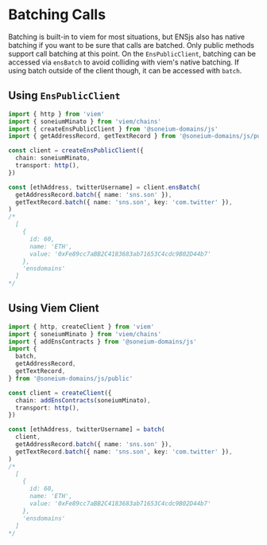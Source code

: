# Batching Calls

Batching is built-in to viem for most situations, but ENSjs also has native batching if you want to be sure that calls are batched.
Only public methods support call batching at this point. On the `EnsPublicClient`, batching can be accessed via `ensBatch` to avoid
colliding with viem's native batching. If using batch outside of the client though, it can be accessed with `batch`.

## Using `EnsPublicClient`

```ts
import { http } from 'viem'
import { soneiumMinato } from 'viem/chains'
import { createEnsPublicClient } from '@soneium-domains/js'
import { getAddressRecord, getTextRecord } from '@soneium-domains/js/public'

const client = createEnsPublicClient({
  chain: soneiumMinato,
  transport: http(),
})

const [ethAddress, twitterUsername] = client.ensBatch(
  getAddressRecord.batch({ name: 'sns.son' }),
  getTextRecord.batch({ name: 'sns.son', key: 'com.twitter' }),
)
/* 
  [
    {
      id: 60,
      name: 'ETH',
      value: '0xFe89cc7aBB2C4183683ab71653C4cdc9B02D44b7'
    },
    'ensdomains'
  ]
*/
```

## Using Viem Client

```ts
import { http, createClient } from 'viem'
import { soneiumMinato } from 'viem/chains'
import { addEnsContracts } from '@soneium-domains/js'
import {
  batch,
  getAddressRecord,
  getTextRecord,
} from '@soneium-domains/js/public'

const client = createClient({
  chain: addEnsContracts(soneiumMinato),
  transport: http(),
})

const [ethAddress, twitterUsername] = batch(
  client,
  getAddressRecord.batch({ name: 'sns.son' }),
  getTextRecord.batch({ name: 'sns.son', key: 'com.twitter' }),
)
/* 
  [
    {
      id: 60,
      name: 'ETH',
      value: '0xFe89cc7aBB2C4183683ab71653C4cdc9B02D44b7'
    },
    'ensdomains'
  ]
*/
```
